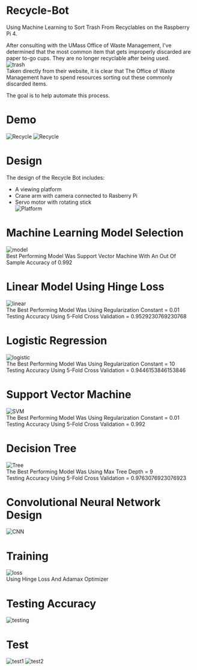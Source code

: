# Recycle-Bot
Using Machine Learning to Sort Trash From Recyclables on the Raspberry Pi 4. <br/>

After consulting with the UMass Office of Waste Management, I've determined that the most common item that gets improperly discarded are paper to-go cups. They are no longer recyclable after being used. <br/>
![trash](https://i.imgur.com/kAUAi2h.png) <br/>
Taken directly from their website, it is clear that The Office of Waste Management have to spend resources sorting out these commonly discarded items. <br/>

The goal is to help automate this process.

# Demo
![Recycle](https://github.com/vee-upatising/Recycle-AI/blob/master/Trash.gif)
![Recycle](https://github.com/vee-upatising/Recycle-AI/blob/master/Recycle.gif)
<br/>

# Design
The design of the Recycle Bot includes:<br/>
* A viewing platform
* Crane arm with camera connected to Rasberry Pi
* Servo motor with rotating stick<br/>
![Platform](https://i.imgur.com/4Z5y41F.jpg)

# Machine Learning Model Selection
![model](https://i.imgur.com/sHvscT2.png)<br/>
Best Performing Model Was Support Vector Machine With An Out Of Sample Accuracy of 0.992

# Linear Model Using Hinge Loss
![linear](https://i.imgur.com/q7s3rRz.png)<br/>
The Best Performing Model Was Using Regularization Constant = 0.01<br/>
Testing Accuracy Using 5-Fold Cross Validation = 0.9529230769230768

# Logistic Regression
![logistic](https://i.imgur.com/dhcOeSL.png)<br/>
The Best Performing Model Was Using Regularization Constant = 10<br/>
Testing Accuracy Using 5-Fold Cross Validation = 0.9446153846153846

# Support Vector Machine
![SVM](https://i.imgur.com/fJCgv1U.png)<br/>
The Best Performing Model Was Using Regularization Constant = 0.01<br/>
Testing Accuracy Using 5-Fold Cross Validation = 0.992

# Decision Tree
![Tree](https://i.imgur.com/YyWqpTD.png)<br/>
The Best Performing Model Was Using Max Tree Depth = 9<br/>
Testing Accuracy Using 5-Fold Cross Validation = 0.9763076923076923

# Convolutional Neural Network Design
![CNN](https://i.imgur.com/nBVDjjw.png)

# Training
![loss](https://i.imgur.com/KrHmxr3.png)<br/>
Using Hinge Loss And Adamax Optimizer

# Testing Accuracy
![testing](https://i.imgur.com/sIQqpAp.png)

# Test
![test1](https://i.imgur.com/nIcemHx.png)
![test2](https://i.imgur.com/TvuEe14.png)
